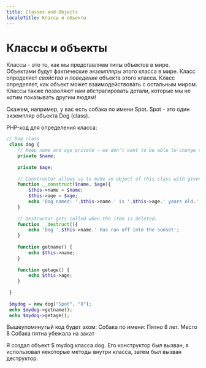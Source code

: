 ```yaml
---
title: Classes and Objects
localeTitle: Классы и объекты
---
```

# Классы и объекты

Классы - это то, как мы представляем типы объектов в мире. Объектами будут фактические _экземпляры_ этого класса в мире. Класс определяет _свойства_ и _поведение_ объекта этого класса. Класс определяет, как объект может взаимодействовать с остальным миром. Классы также позволяют нам абстрагировать детали, которые мы не хотим показывать другим людям!

Скажем, например, у вас есть собака по имени Spot. Spot - это один экземпляр объекта Dog (class).

PHP-код для определения класса:

```php
// Dog class 
 class dog { 
    // Keep name and age private - we don't want to be able to change these! 
    private $name; 
 
    private $age; 
 
    // Constructor allows us to make an object of this class with given parameters. 
    function __construct($name, $age){ 
        $this->name = $name; 
        $this->age = $age; 
        echo 'Dog named: '.$this->name.' is '.$this->age.' years old.'; 
    } 
 
    // Destructor gets called when the item is deleted. 
    function __destruct(){ 
        echo 'Dog '.$this->name.' has ran off into the sunset'; 
    } 
 
    function getname() { 
        echo $this->name; 
    } 
 
    function getage() { 
        echo $this->age; 
    } 
 
 } 
 
 $mydog = new dog("Spot", "8"); 
 echo $mydog->getname(); 
 echo $mydog->getage(); 
```

Вышеупомянутый код будет эхом: Собака по имени: Пятно 8 лет. Место 8 Собака пятна убежала на закат

Я создал объект $ mydog класса dog. Его конструктор был вызван, я использовал некоторые методы внутри класса, затем был вызван деструктор.